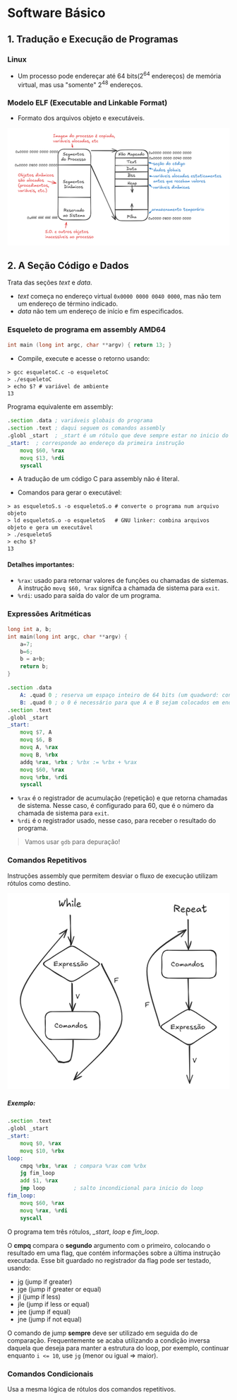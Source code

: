 # Software Básico

## 1. Tradução e Execução de Programas

### Linux
* Um processo pode endereçar até 64 bits(2<sup>64</sup> endereços) de memória virtual, mas usa "somente" 2<sup>48</sup> endereços.

### Modelo ELF (Executable and Linkable Format)
* Formato dos arquivos objeto e executáveis.
<img src="imgs/modelo-elf.png" width="900">

## 2. A Seção Código e Dados

Trata das seções *text* e *data*.
* *text* começa no endereço virtual `0x0000 0000 0040 0000`, mas não tem um endereço de término indicado.
* *data* não tem um endereço de início e fim especificados.

### Esqueleto de programa em assembly AMD64

```c
int main (long int argc, char **argv) { return 13; }
```
* Compile, execute e acesse o retorno usando:
```shell
> gcc esqueletoC.c -o esqueletoC
> ./esqueletoC
> echo $? # variável de ambiente
13
```

Programa equivalente em assembly:

```asm
.section .data ; variáveis globais do programa
.section .text ; daqui seguem os comandos assembly
.globl _start  ; _start é um rótulo que deve sempre estar no inicio do programa
_start:  ; corresponde ao endereço da primeira instrução
    movq $60, %rax
    movq $13, %rdi
    syscall
```
* A tradução de um código C para assembly não é literal.

* Comandos para gerar o executável:
```shell
> as esqueletoS.s -o esqueletoS.o # converte o programa num arquivo objeto
> ld esqueletoS.o -o esqueletoS   # GNU linker: combina arquivos objeto e gera um executável
> ./esqueletoS
> echo $?
13
```

#### Detalhes importantes:

* `%rax`: usado para retornar valores de funções ou chamadas de sistemas. A instrução `movq $60, %rax` signifca a chamada de sistema para `exit`.
* `%rdi`: usado para saída do valor de um programa.

### Expressões Aritméticas

```c
long int a, b;
int main(long int argc, char **argv) {
    a=7;
    b=6;
    b = a+b;
    return b;
}
```

```asm
.section .data
    A: .quad 0 ; reserva um espaço inteiro de 64 bits (um quadword: conjunto de 4 palavras)
    B: .quad 0 ; o 0 é necessário para que A e B sejam colocados em endereços diferentes
.section .text
.globl _start
_start:
    movq $7, A
    movq $6, B
    movq A, %rax
    movq B, %rbx
    addq %rax, %rbx ; %rbx := %rbx + %rax
    movq $60, %rax
    movq %rbx, %rdi
    syscall
```

* `%rax` é o registrador de acumulação (repetição) e que retorna chamadas de sistema. Nesse caso, é configurado para 60, que é o número da chamada de sistema para `exit`.
* `%rdi` é o registrador usado, nesse caso, para receber o resultado do programa.

> Vamos usar `gdb` para depuração!

### Comandos Repetitivos

Instruções assembly que permitem desviar o fluxo de execução utilizam rótulos como destino.

<img src="imgs/while_repeat.png">

##### Exemplo:

```asm
.section .text
.globl _start
_start:
    movq $0, %rax
    movq $10, %rbx
loop:
    cmpq %rbx, %rax  ; compara %rax com %rbx
    jg fim_loop
    add $1, %rax
    jmp loop         ; salto incondicional para inicio do loop
fim_loop:
    movq $60, %rax
    movq %rax, %rdi
    syscall
```

O programa tem três rótulos, *_start*, *loop* e *fim_loop*.

O **cmpq** compara o **segundo** argumento com o primeiro, colocando o resultado em uma flag, que contém informações sobre a última instrução executada. Esse bit guardado no registrador da flag pode ser testado, usando:
* jg  (jump if greater)
* jge (jump if greater or equal)
* jl  (jump if less)
* jle (jump if less or equal)
* jee (jump if equal)
* jne (jump if not equal)

O comando de jump **sempre** deve ser utilizado em seguida do de comparação.
Frequentemente se acaba utilizando a condição inversa daquela que deseja para manter a estrutura do loop, por exemplo, continuar enquanto `i <= 10`, use `jg` (menor ou igual => maior).

### Comandos Condicionais

Usa a mesma lógica de rótulos dos comandos repetitivos.

```asm

```
